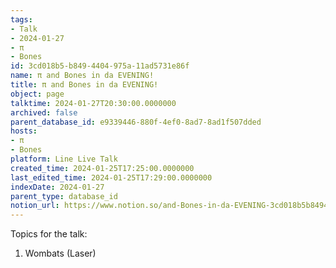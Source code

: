 ```yaml
---
tags:
- Talk
- 2024-01-27
- π
- Bones
id: 3cd018b5-b849-4404-975a-11ad5731e86f
name: π and Bones in da EVENING!
title: π and Bones in da EVENING!
object: page
talktime: 2024-01-27T20:30:00.0000000
archived: false
parent_database_id: e9339446-880f-4ef0-8ad7-8ad1f507dded
hosts:
- π
- Bones
platform: Line Live Talk
created_time: 2024-01-25T17:25:00.0000000
last_edited_time: 2024-01-25T17:29:00.0000000
indexDate: 2024-01-27
parent_type: database_id
notion_url: https://www.notion.so/and-Bones-in-da-EVENING-3cd018b5b8494404975a11ad5731e86f
---
```


Topics for the talk:
1. Wombats (Laser)

























